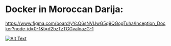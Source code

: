 # Docker in Moroccan Darija:

https://www.figma.com/board/yYcQ6sNVUwG5q9QGogTuha/Inception_Docker?node-id=0-1&t=d2bzTzTGGvaloazG-1

[![Alt Text](https://miro.medium.com/v2/resize:fit:1400/1*wXtyhpOL5NK_w39UvZpADQ.gif)](https://miro.medium.com/v2/resize:fit:1400/1*wXtyhpOL5NK_w39UvZpADQ.gif)
